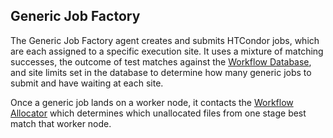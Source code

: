 ## Generic Job Factory

The Generic Job Factory agent creates and submits HTCondor jobs, which are 
each assigned to a specific execution site. It uses a mixture of matching 
successes, the outcome of test matches against the [Workflow 
Database](database.md), and site limits set in the database to determine 
how many generic jobs to submit and have waiting at each site.

Once a generic job lands on a worker node, it contacts the 
[Workflow Allocator](workflow-allocator.md) which
determines which unallocated files from one stage best match that 
worker node.

